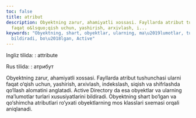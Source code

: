 ```yaml
---
toc: false
title: atribut
description: Obyektning zarur, ahamiyatli xossasi. Fayllarda atribut tushunchasi ularni
  faqat o&lsquo;qish uchun, yashirish, arxivlash, i...
keywords: "Obyektning, shart, obyektlar, ularning, ma\u2019lumotlar, turlari, xususiyatlarini,
  bildiradi, bo\u2018lgan, Active"
---
```


Ingliz tilida:
:   attribute

Rus tilida:
:   атрибут

Obyektning zarur, ahamiyatli xossasi. Fayllarda atribut tushunchasi ularni faqat o‘qish uchun, yashirish, arxivlash, indekslash, siqish va shifrlashda qo‘llash alomatini anglatadi. Active Directory da esa obyektlar va ularning ma’lumotlar turlari xususiyatlarini bildiradi. Obyektning shart bo‘lgan va qo‘shimcha atributlari ro‘yxati obyektlarning mos klasslari sxemasi orqali aniqlanadi.